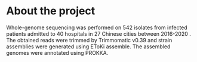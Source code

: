 # About the project
Whole-genome sequencing was performed on 542 isolates from infected patients admitted to 40 hospitals in 27 Chinese cities between 2016-2020 . The obtained reads were trimmed by Trimmomatic v0.39 and strain assemblies were generated using EToKi assemble. The assembled genomes were annotated using PROKKA.
